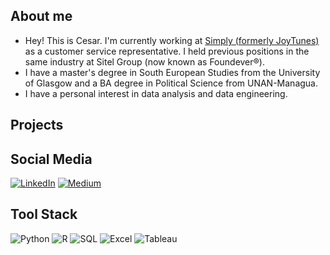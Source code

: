 ## About me
- Hey! This is Cesar. I'm currently working at [Simply (formerly JoyTunes)](https://www.hellosimply.com/) as a customer service representative. I held previous positions in the same industry at Sitel Group (now known as Foundever®). 
- I have a master's degree in South European Studies from the University of Glasgow and a BA degree in Political Science from UNAN-Managua.
- I have a personal interest in data analysis and data engineering. 

## Projects

## Social Media
[![LinkedIn](https://img.shields.io/badge/LinkedIn-0077B5?logo=linkedin&logoColor=white)](https://www.linkedin.com/in/izcanogomez/)
[![Medium](https://img.shields.io/badge/Medium-000000?logo=medium&logoColor=white)](https://medium.com/@cesarizcano)

## Tool Stack
![Python](https://img.shields.io/badge/Python-306998?logo=python&logoColor=FFD43B)
![R](https://img.shields.io/badge/R-2596be?logo=r&logoColor=bcbec1)
![SQL](https://img.shields.io/badge/SQL-e06c1a?logo=mysql&logoColor=white)
![Excel](https://img.shields.io/badge/Excel-008000?logo=microsoft-excel&logoColor=white)
![Tableau](https://img.shields.io/badge/Tableau-1d4679?logo=tableau&logoColor=white)
